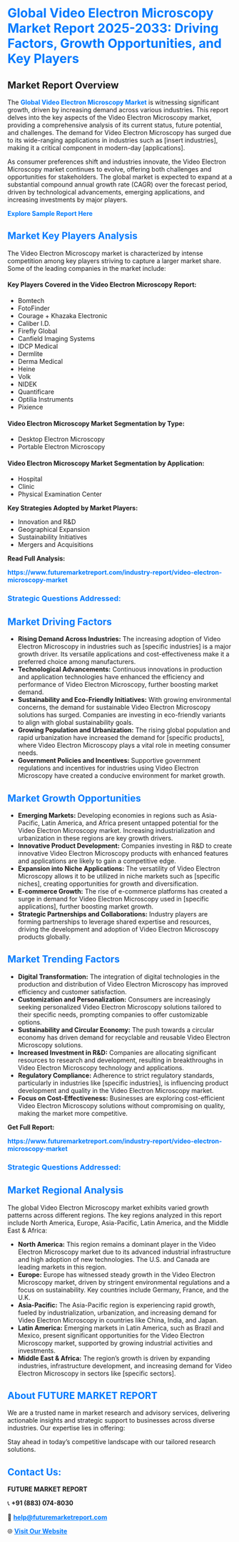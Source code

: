 <h1 style="color: #007BFF;">Global Video Electron Microscopy Market Report 2025-2033: Driving Factors, Growth Opportunities, and Key Players</h1>

<section id="overview">
<h2>Market Report Overview</h2>
<p>The <a href="https://www.futuremarketreport.com/industry-report/video-electron-microscopy-market" style="color: #007BFF; text-decoration: none;"><strong>Global Video Electron Microscopy Market</strong></a> is witnessing significant growth, driven by increasing demand across various industries. This report delves into the key aspects of the Video Electron Microscopy market, providing a comprehensive analysis of its current status, future potential, and challenges. The demand for Video Electron Microscopy has surged due to its wide-ranging applications in industries such as [insert industries], making it a critical component in modern-day [applications].</p>
<p>As consumer preferences shift and industries innovate, the Video Electron Microscopy market continues to evolve, offering both challenges and opportunities for stakeholders. The global market is expected to expand at a substantial compound annual growth rate (CAGR) over the forecast period, driven by technological advancements, emerging applications, and increasing investments by major players.</p>
</section>

<section id="overview">
<p><a href="https://www.futuremarketreport.com/request-sample/reportId=64771" style="color: #007BFF; text-decoration: none;"><strong>Explore Sample Report Here</strong></a></p>
</section>

<section id="key-players">
<h2 style="color: #007BFF;">Market Key Players Analysis</h2>
<p>The Video Electron Microscopy market is characterized by intense competition among key players striving to capture a larger market share. Some of the leading companies in the market include:</p>
<h4>Key Players Covered in the Video Electron Microscopy Report:</h4>
<ul><li>Bomtech</li><li>FotoFinder</li><li>Courage + Khazaka Electronic</li><li>Caliber I.D.</li><li>Firefly Global</li><li>Canfield Imaging Systems</li><li>IDCP Medical</li><li>Dermlite</li><li>Derma Medical</li><li>Heine</li><li>Volk</li><li>NIDEK</li><li>Quantificare</li><li>Optilia Instruments</li><li>Pixience</li></ul>
<h4>Video Electron Microscopy Market Segmentation by Type:</h4>
<ul><li>Desktop Electron Microscopy</li><li>Portable Electron Microscopy</li></ul>

<h4>Video Electron Microscopy Market Segmentation by Application:</h4>
<ul><li>Hospital</li><li>Clinic</li><li>Physical Examination Center</li></ul>
<p><strong>Key Strategies Adopted by Market Players:</strong></p>
<ul>
<li>Innovation and R&D</li>
<li>Geographical Expansion</li>
<li>Sustainability Initiatives</li>
<li>Mergers and Acquisitions</li>
</ul>
</section>

<section>
<p><strong>Read Full Analysis: </strong></p><a href="https://www.futuremarketreport.com/industry-report/video-electron-microscopy-market" style="color: #007BFF; text-decoration: none;"><strong>https://www.futuremarketreport.com/industry-report/video-electron-microscopy-market</strong></a>
<h3 style="color: #007BFF;">Strategic Questions Addressed:</h3>
</section>

<section id="driving-factors">
<h2 style="color: #007BFF;">Market Driving Factors</h2>
<ul>
<li><strong>Rising Demand Across Industries:</strong> The increasing adoption of Video Electron Microscopy in industries such as [specific industries] is a major growth driver. Its versatile applications and cost-effectiveness make it a preferred choice among manufacturers.</li>
<li><strong>Technological Advancements:</strong> Continuous innovations in production and application technologies have enhanced the efficiency and performance of Video Electron Microscopy, further boosting market demand.</li>
<li><strong>Sustainability and Eco-Friendly Initiatives:</strong> With growing environmental concerns, the demand for sustainable Video Electron Microscopy solutions has surged. Companies are investing in eco-friendly variants to align with global sustainability goals.</li>
<li><strong>Growing Population and Urbanization:</strong> The rising global population and rapid urbanization have increased the demand for [specific products], where Video Electron Microscopy plays a vital role in meeting consumer needs.</li>
<li><strong>Government Policies and Incentives:</strong> Supportive government regulations and incentives for industries using Video Electron Microscopy have created a conducive environment for market growth.</li>
</ul>
</section>

<section id="growth-opportunities">
<h2 style="color: #007BFF;">Market Growth Opportunities</h2>
<ul>
<li><strong>Emerging Markets:</strong> Developing economies in regions such as Asia-Pacific, Latin America, and Africa present untapped potential for the Video Electron Microscopy market. Increasing industrialization and urbanization in these regions are key growth drivers.</li>
<li><strong>Innovative Product Development:</strong> Companies investing in R&D to create innovative Video Electron Microscopy products with enhanced features and applications are likely to gain a competitive edge.</li>
<li><strong>Expansion into Niche Applications:</strong> The versatility of Video Electron Microscopy allows it to be utilized in niche markets such as [specific niches], creating opportunities for growth and diversification.</li>
<li><strong>E-commerce Growth:</strong> The rise of e-commerce platforms has created a surge in demand for Video Electron Microscopy used in [specific applications], further boosting market growth.</li>
<li><strong>Strategic Partnerships and Collaborations:</strong> Industry players are forming partnerships to leverage shared expertise and resources, driving the development and adoption of Video Electron Microscopy products globally.</li>
</ul>
</section>

<section id="trending-factors">
<h2 style="color: #007BFF;">Market Trending Factors</h2>
<ul>
<li><strong>Digital Transformation:</strong> The integration of digital technologies in the production and distribution of Video Electron Microscopy has improved efficiency and customer satisfaction.</li>
<li><strong>Customization and Personalization:</strong> Consumers are increasingly seeking personalized Video Electron Microscopy solutions tailored to their specific needs, prompting companies to offer customizable options.</li>
<li><strong>Sustainability and Circular Economy:</strong> The push towards a circular economy has driven demand for recyclable and reusable Video Electron Microscopy solutions.</li>
<li><strong>Increased Investment in R&D:</strong> Companies are allocating significant resources to research and development, resulting in breakthroughs in Video Electron Microscopy technology and applications.</li>
<li><strong>Regulatory Compliance:</strong> Adherence to strict regulatory standards, particularly in industries like [specific industries], is influencing product development and quality in the Video Electron Microscopy market.</li>
<li><strong>Focus on Cost-Effectiveness:</strong> Businesses are exploring cost-efficient Video Electron Microscopy solutions without compromising on quality, making the market more competitive.</li>
</ul>
</section>

<section>
<p><strong>Get Full Report: </strong></p><a href="https://www.futuremarketreport.com/industry-report/video-electron-microscopy-market" style="color: #007BFF; text-decoration: none;"><strong>https://www.futuremarketreport.com/industry-report/video-electron-microscopy-market</strong></a>
<h3 style="color: #007BFF;">Strategic Questions Addressed:</h3>
</section>


<section id="regional-analysis">
<h2 style="color: #007BFF;">Market Regional Analysis</h2>
<p>The global Video Electron Microscopy market exhibits varied growth patterns across different regions. The key regions analyzed in this report include North America, Europe, Asia-Pacific, Latin America, and the Middle East & Africa:</p>
<ul>
<li><strong>North America:</strong> This region remains a dominant player in the Video Electron Microscopy market due to its advanced industrial infrastructure and high adoption of new technologies. The U.S. and Canada are leading markets in this region.</li>
<li><strong>Europe:</strong> Europe has witnessed steady growth in the Video Electron Microscopy market, driven by stringent environmental regulations and a focus on sustainability. Key countries include Germany, France, and the U.K.</li>
<li><strong>Asia-Pacific:</strong> The Asia-Pacific region is experiencing rapid growth, fueled by industrialization, urbanization, and increasing demand for Video Electron Microscopy in countries like China, India, and Japan.</li>
<li><strong>Latin America:</strong> Emerging markets in Latin America, such as Brazil and Mexico, present significant opportunities for the Video Electron Microscopy market, supported by growing industrial activities and investments.</li>
<li><strong>Middle East & Africa:</strong> The region’s growth is driven by expanding industries, infrastructure development, and increasing demand for Video Electron Microscopy in sectors like [specific sectors].</li>
</ul>
</section>

<footer>
<h2 style="color: #007BFF;">About FUTURE MARKET REPORT</h2>
<p>We are a trusted name in market research and advisory services, delivering actionable insights and strategic support to businesses across diverse industries. Our expertise lies in offering:</p>

<p>Stay ahead in today’s competitive landscape with our tailored research solutions.</p>

<h2 style="color: #007BFF;">Contact Us:</h2>
<p><strong>FUTURE MARKET REPORT</strong></p>
<p>📞 <strong>+91 (883) 074-8030</strong></p>
<p>📧 <strong><a href="mailto:help@futuremarketreport.com" style="color: #007BFF;">help@futuremarketreport.com</a></strong></p>
<p>🌐 <strong><a href="https://www.futuremarketreport.com/" style="color: #007BFF;">Visit Our Website</a></strong></p>
</footer>